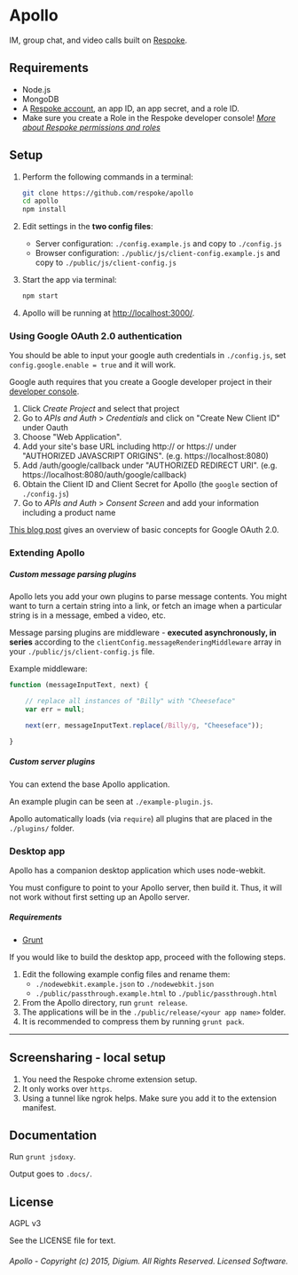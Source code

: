 # Apollo

IM, group chat, and video calls built on [Respoke](https://respoke.io).

## Requirements

* Node.js
* MongoDB
* A [Respoke account](https://respoke.io), an app ID, an app secret, and a role ID.
* Make sure you create a Role in the Respoke developer console! *[More about Respoke permissions and roles](https://docs.respoke.io/tutorials/roles-and-permissions.html)*

## Setup

1. Perform the following commands in a terminal:
    ```bash
    git clone https://github.com/respoke/apollo
    cd apollo
    npm install
    ```

1. Edit settings in the **two config files**:
    - Server configuration: `./config.example.js` and copy to `./config.js`
    - Browser configuration: `./public/js/client-config.example.js` and copy to `./public/js/client-config.js`

1. Start the app via terminal:
    ```bash
    npm start
    ```

1. Apollo will be running at [http://localhost:3000/](http://localhost:3000/).


### Using Google OAuth 2.0 authentication

You should be able to input your google auth credentials in `./config.js`, set `config.google.enable = true` and it will work.

Google auth requires that you create a Google developer project in their [developer console](https://console.developers.google.com).
1. Click *Create Project* and select that project
1. Go to *APIs and Auth* > *Credentials* and click on "Create New Client ID" under Oauth
1. Choose "Web Application".
1. Add your site's base URL including http:// or https:// under "AUTHORIZED JAVASCRIPT ORIGINS". (e.g. https://localhost:8080)
1. Add <base URL>/auth/google/callback under "AUTHORIZED REDIRECT URI". (e.g. https://localhost:8080/auth/google/callback)
1. Obtain the Client ID and Client Secret for Apollo (the `google` section of `./config.js`)
1. Go to *APIs and Auth* > *Consent Screen* and add your information including a product name

[This blog post](http://scotch.io/tutorials/javascript/easy-node-authentication-google) gives an
overview of basic concepts for Google OAuth 2.0.

### Extending Apollo

##### Custom message parsing plugins

Apollo lets you add your own plugins to parse message contents. You might want to turn a certain
string into a link, or fetch an image when a particular string is in a message, embed a video, etc.

Message parsing plugins are middleware - **executed asynchronously, in series** according to the `clientConfig.messageRenderingMiddleware` array in your `./public/js/client-config.js` file.

Example middleware:

```javascript
function (messageInputText, next) {

    // replace all instances of "Billy" with "Cheeseface"
    var err = null;

    next(err, messageInputText.replace(/Billy/g, "Cheeseface"));

}
```

##### Custom server plugins

You can extend the base Apollo application.

An example plugin can be seen at `./example-plugin.js`.

Apollo automatically loads (via `require`) all plugins that are placed in the `./plugins/` folder.

### Desktop app

Apollo has a companion desktop application which uses node-webkit.

You must configure to point to your Apollo server, then build it. Thus, it will not work without
first setting up an Apollo server.

##### Requirements

* [Grunt](http://gruntjs.com)

If you would like to build the desktop app, proceed with the following steps.

1. Edit the following example config files and rename them:
    * `./nodewebkit.example.json` to `./nodewebkit.json`
    * `./public/passthrough.example.html` to `./public/passthrough.html`
1. From the Apollo directory, run `grunt release`.
1. The applications will be in the `./public/release/<your app name>` folder.
1. It is recommended to compress them by running `grunt pack`.

---

## Screensharing - local setup

1. You need the Respoke chrome extension setup.
1. It only works over `https`.
1. Using a tunnel like ngrok helps. Make sure you add it to the extension manifest.

## Documentation

Run `grunt jsdoxy`.

Output goes to `.docs/`.

## License

AGPL v3

See the LICENSE file for text.

###### Apollo - Copyright (c) 2015, Digium. All Rights Reserved. Licensed Software.
